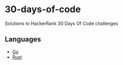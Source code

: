 # 30-days-of-code
Solutions to HackerRank 30 Days Of Code challenges

## Languages

- [Go](go/)
- [Rust](rust/)
